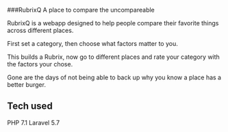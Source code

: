 ###RubrixQ
A place to compare the uncompareable

RubrixQ is a webapp designed to help people compare their favorite things across different places.

First set a category, then choose what factors matter to you. 

This builds a Rubrix, now go to different places and rate your category with the factors your chose.

Gone are the days of not being able to back up why you know a place has a better burger. 



## Tech used
PHP 7.1
Laravel 5.7
